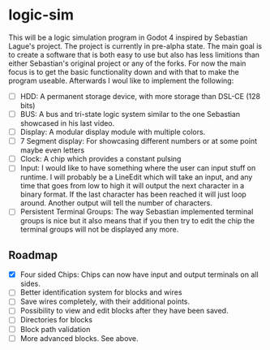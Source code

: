 # logic-sim
This will be a logic simulation program in Godot 4 inspired by Sebastian Lague's project. The project is currently in pre-alpha state. The main goal is to create a software that is both easy to use but also has less limitions than either Sebastian's original project or any of the forks. For now the main focus is to get the basic functionality down and with that to make the program useable. Afterwards I woul like to implement the following:
- [ ] HDD: A permanent storage device, with more storage than DSL-CE (128 bits)
- [ ] BUS: A bus and tri-state logic system similar to the one Sebastian showcased in his last video. 
- [ ] Display: A modular display module with multiple colors.
- [ ] 7 Segment display: For showcasing different numbers or at some point maybe even letters
- [ ] Clock: A chip which provides a constant pulsing
- [ ] Input: I would like to have something where the user can input stuff on runtime. I will probably be a LineEdit which will take an input, and any time that goes from low to high it will output the next character in a binary format. If the last character has been reached it will just loop around. Another output will tell the number of characters. 
- [ ] Persistent Terminal Groups: The way Sebastian implemented terminal groups is nice but it also means that if you then try to edit the chip the terminal groups will not be displayed any more. 

## Roadmap
- [x] Four sided Chips: Chips can now have input and output terminals on all sides.
- [ ] Better identification system for blocks and wires
- [ ] Save wires completely, with their additional points. 
- [ ] Possibility to view and edit blocks after they have been saved.
- [ ] Directories for blocks
- [ ] Block path validation
- [ ] More advanced blocks. See above.
